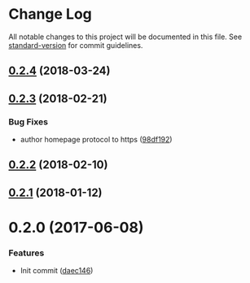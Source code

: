 # Change Log

All notable changes to this project will be documented in this file. See [standard-version](https://github.com/conventional-changelog/standard-version) for commit guidelines.

<a name="0.2.4"></a>
## [0.2.4](https://github.com/MartinHelmut/nerder-index/compare/v0.2.3...v0.2.4) (2018-03-24)



<a name="0.2.3"></a>
## [0.2.3](https://github.com/MartinHelmut/nerder-index/compare/v0.2.2...v0.2.3) (2018-02-21)


### Bug Fixes

* author homepage protocol to https ([98df192](https://github.com/MartinHelmut/nerder-index/commit/98df192))



<a name="0.2.2"></a>
## [0.2.2](https://github.com/MartinHelmut/nerder-index/compare/v0.2.1...v0.2.2) (2018-02-10)



<a name="0.2.1"></a>
## [0.2.1](https://github.com/MartinHelmut/nerder-index/compare/v0.2.0...v0.2.1) (2018-01-12)



<a name="0.2.0"></a>
# 0.2.0 (2017-06-08)


### Features

* Init commit ([daec146](https://github.com/MartinHelmut/nerder-index/commit/daec146))
